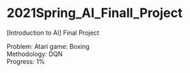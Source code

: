 # 2021Spring_AI_Finall_Project
[Introduction to AI] Final Project

Problem: Atari game: Boxing\
Methodology: DQN\
Progress: 1%

